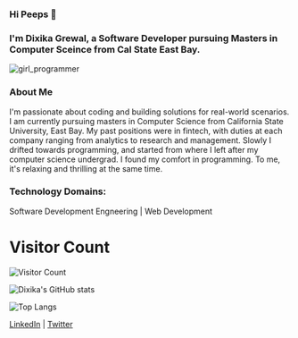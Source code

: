 ### Hi Peeps 👋
### I'm Dixika Grewal, a Software Developer pursuing Masters in Computer Sceince from Cal State East Bay.

<!-- ![girl_programmer](https://miro.medium.com/max/500/1*_wxwNuxszA6vwQIUMbF-fw.gif) -->
![girl_programmer](https://cdn.dribbble.com/users/331265/screenshots/2498700/ana-d-small.gif)

### About Me
 I'm passionate about coding and building solutions for real-world scenarios. I am currently pursuing masters in Computer Science from California State University, East Bay. My past positions were in fintech, with duties at each company ranging from analytics to research and management. Slowly I drifted towards programming, and started from where I left after my computer science undergrad. I found my comfort in programming. To me, it's relaxing and thrilling at the same time.

### Technology Domains: 
Software Development Engneering | Web Development  

# Visitor Count

![Visitor Count](https://profile-counter.glitch.me/dixg/count.svg)

![Dixika's GitHub stats](https://github-readme-stats.vercel.app/api?username=dixg&count_private=true&&show_icon=true&theme=monokai)

![Top Langs](https://github-readme-stats.vercel.app/api/top-langs/?username=dixg&layout=compact)

[LinkedIn](https://www.linkedin.com/in/dixika-grewal/) | [Twitter](https://twitter.com/DixikaGrewal)


<!--
**dixg/dixg** is a ✨ _special_ ✨ repository because its `README.md` (this file) appears on your GitHub profile.

Here are some ideas to get you started:

- 🔭 I’m currently working on ...
- 🌱 I’m currently learning ...
- 👯 I’m looking to collaborate on ...
- 🤔 I’m looking for help with ...
- 💬 Ask me about ...
- 📫 How to reach me: ...
- 😄 Pronouns: ...
- ⚡ Fun fact: ...
-->

